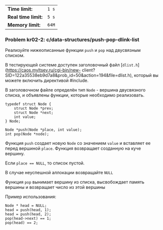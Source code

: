 |                      |       |
|----------------------|-------|
| **Time limit:**      | `1 s` |
| **Real time limit:** | `5 s` |
| **Memory limit:**    | `64M` |


### Problem kr02-2: c/data-structures/push-pop-dlink-list

Реализуйте нижеописанные функции `push` и `pop` над двусвязным списком.

В тестирующей системе доступен заголовочный файл [`dlist.h`](https://caos.myltsev.ru/cgi-bin/new-
client?SID=122a35538eb9d7a8&prob_id=50&action=194&file=dlist.h), который вы можете включить
директивой #include.

В заголовочном файле определён тип `Node` \- вершина двусвязного списка, и объявлены функции,
которые необходимо реализовать.

    
    
    typedef struct Node {
        struct Node *prev;
        struct Node *next;
        int value;
    } Node;
    
    Node *push(Node *place, int value);
    int pop(Node *node);

Функция `push` создает новую `Node` со значением `value` и вставляет ее перед вершиной `place`.
Функция возвращает созданную на куче вершину.

Если `place == NULL`, то список пустой.

В случае неуспешной аллокации возвращайте `NULL`

Функция `pop` вынимает вершину из списка, высвобождает память вершины и возвращает число из этой
вершины

Пример использования:

    
    
    Node * head = NULL;
    head = push(head, 1);
    head = push(head, 2);
    pop(head->next) == 1;
    pop(head) == 2;

